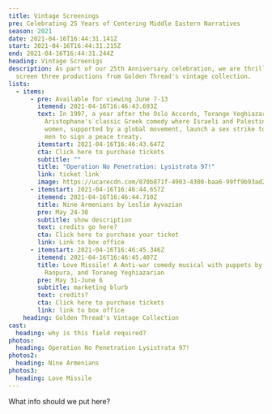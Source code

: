 ```yaml
---
title: Vintage Screenings
pre: Celebrating 25 Years of Centering Middle Eastern Narratives
season: 2021
date: 2021-04-16T16:44:31.141Z
start: 2021-04-16T16:44:31.215Z
end: 2021-04-16T16:44:31.244Z
heading: Vintage Screenigs
description: As part of our 25th Anniversary celebration, we are thrilled to
  screen three productions from Golden Thread's vintage collection.
lists:
  - items:
      - pre: Available for viewing June 7-13
        itemend: 2021-04-16T16:46:43.693Z
        text: In 1997, a year after the Oslo Accords, Torange Yeghiazarian adaptaed
          Aristophane's classic Greek comedy where Israeli and Palestinian
          women, supported by a global movement, launch a sex strike to force
          men to sign a peace treaty.
        itemstart: 2021-04-16T16:46:43.647Z
        cta: Click here to purchase tickets
        subtitle: ""
        title: "Operation No Penetration: Lysistrata 97!"
        link: ticket link
        image: https://ucarecdn.com/070b871f-4903-4300-baa6-99ff9b93ad28/
      - itemstart: 2021-04-16T16:46:44.657Z
        itemend: 2021-04-16T16:46:44.710Z
        title: Nine Armenians by Leslie Ayvazian
        pre: May 24-30
        subtitle: show description
        text: credits go here?
        cta: Click here to purchase your ticket
        link: Link to box office
      - itemstart: 2021-04-16T16:46:45.346Z
        itemend: 2021-04-16T16:46:45.407Z
        title: Love Missile! A Anti-war comedy musical with puppets by Hal Gelb, Janaki
          Ranpura, and Toraneg Yeghiazarian
        pre: May 31-June 6
        subtitle: marketing blurb
        text: credits?
        cta: Click here to purchase tickets
        link: link to box office
    heading: Golden Thread's Vintage Collection
cast:
  heading: why is this field required?
photos:
  heading: Operation No Penetration Lysistrata 97!
photos2:
  heading: Nine Armenians
photos3:
  heading: Love Missile
---
```

What info should we put here?